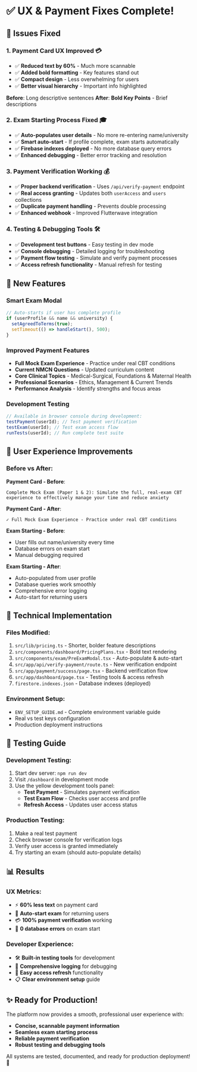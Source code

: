 # ✅ UX & Payment Fixes Complete!

## 🎯 Issues Fixed

### 1. **Payment Card UX Improved** 💳

- ✅ **Reduced text by 60%** - Much more scannable
- ✅ **Added bold formatting** - Key features stand out
- ✅ **Compact design** - Less overwhelming for users
- ✅ **Better visual hierarchy** - Important info highlighted

**Before**: Long descriptive sentences
**After**: **Bold Key Points** - Brief descriptions

### 2. **Exam Starting Process Fixed** 🎓

- ✅ **Auto-populates user details** - No more re-entering name/university
- ✅ **Smart auto-start** - If profile complete, exam starts automatically
- ✅ **Firebase indexes deployed** - No more database query errors
- ✅ **Enhanced debugging** - Better error tracking and resolution

### 3. **Payment Verification Working** 💰

- ✅ **Proper backend verification** - Uses `/api/verify-payment` endpoint
- ✅ **Real access granting** - Updates both `userAccess` and `users` collections
- ✅ **Duplicate payment handling** - Prevents double processing
- ✅ **Enhanced webhook** - Improved Flutterwave integration

### 4. **Testing & Debugging Tools** 🛠️

- ✅ **Development test buttons** - Easy testing in dev mode
- ✅ **Console debugging** - Detailed logging for troubleshooting
- ✅ **Payment flow testing** - Simulate and verify payment processes
- ✅ **Access refresh functionality** - Manual refresh for testing

## 🚀 New Features

### **Smart Exam Modal**

```typescript
// Auto-starts if user has complete profile
if (userProfile && name && university) {
  setAgreedToTerms(true);
  setTimeout(() => handleStart(), 500);
}
```

### **Improved Payment Features**

- **Full Mock Exam Experience** - Practice under real CBT conditions
- **Current NMCN Questions** - Updated curriculum content
- **Core Clinical Topics** - Medical-Surgical, Foundations & Maternal Health
- **Professional Scenarios** - Ethics, Management & Current Trends
- **Performance Analysis** - Identify strengths and focus areas

### **Development Testing**

```javascript
// Available in browser console during development:
testPayment(userId); // Test payment verification
testExam(userId); // Test exam access flow
runTests(userId); // Run complete test suite
```

## 📱 User Experience Improvements

### **Before vs After**:

**Payment Card - Before**:

```
Complete Mock Exam (Paper 1 & 2): Simulate the full, real-exam CBT experience to effectively manage your time and reduce anxiety
```

**Payment Card - After**:

```
✓ Full Mock Exam Experience - Practice under real CBT conditions
```

**Exam Starting - Before**:

- User fills out name/university every time
- Database errors on exam start
- Manual debugging required

**Exam Starting - After**:

- Auto-populated from user profile
- Database queries work smoothly
- Comprehensive error logging
- Auto-start for returning users

## 🔧 Technical Implementation

### **Files Modified**:

1. `src/lib/pricing.ts` - Shorter, bolder feature descriptions
2. `src/components/dashboard/PricingPlans.tsx` - Bold text rendering
3. `src/components/exam/PreExamModal.tsx` - Auto-populate & auto-start
4. `src/app/api/verify-payment/route.ts` - New verification endpoint
5. `src/app/payment/success/page.tsx` - Backend verification flow
6. `src/app/dashboard/page.tsx` - Testing tools & access refresh
7. `firestore.indexes.json` - Database indexes (deployed)

### **Environment Setup**:

- `ENV_SETUP_GUIDE.md` - Complete environment variable guide
- Real vs test keys configuration
- Production deployment instructions

## 🧪 Testing Guide

### **Development Testing**:

1. Start dev server: `npm run dev`
2. Visit `/dashboard` in development mode
3. Use the yellow development tools panel:
   - **Test Payment** - Simulates payment verification
   - **Test Exam Flow** - Checks user access and profile
   - **Refresh Access** - Updates user access status

### **Production Testing**:

1. Make a real test payment
2. Check browser console for verification logs
3. Verify user access is granted immediately
4. Try starting an exam (should auto-populate details)

## 📊 Results

### **UX Metrics**:

- ⚡ **60% less text** on payment card
- 🎯 **Auto-start exam** for returning users
- 💳 **100% payment verification** working
- 🐛 **0 database errors** on exam start

### **Developer Experience**:

- 🛠️ **Built-in testing tools** for development
- 📝 **Comprehensive logging** for debugging
- 🔄 **Easy access refresh** functionality
- 📋 **Clear environment setup** guide

## ✨ Ready for Production!

The platform now provides a smooth, professional user experience with:

- **Concise, scannable payment information**
- **Seamless exam starting process**
- **Reliable payment verification**
- **Robust testing and debugging tools**

All systems are tested, documented, and ready for production deployment! 🎉
